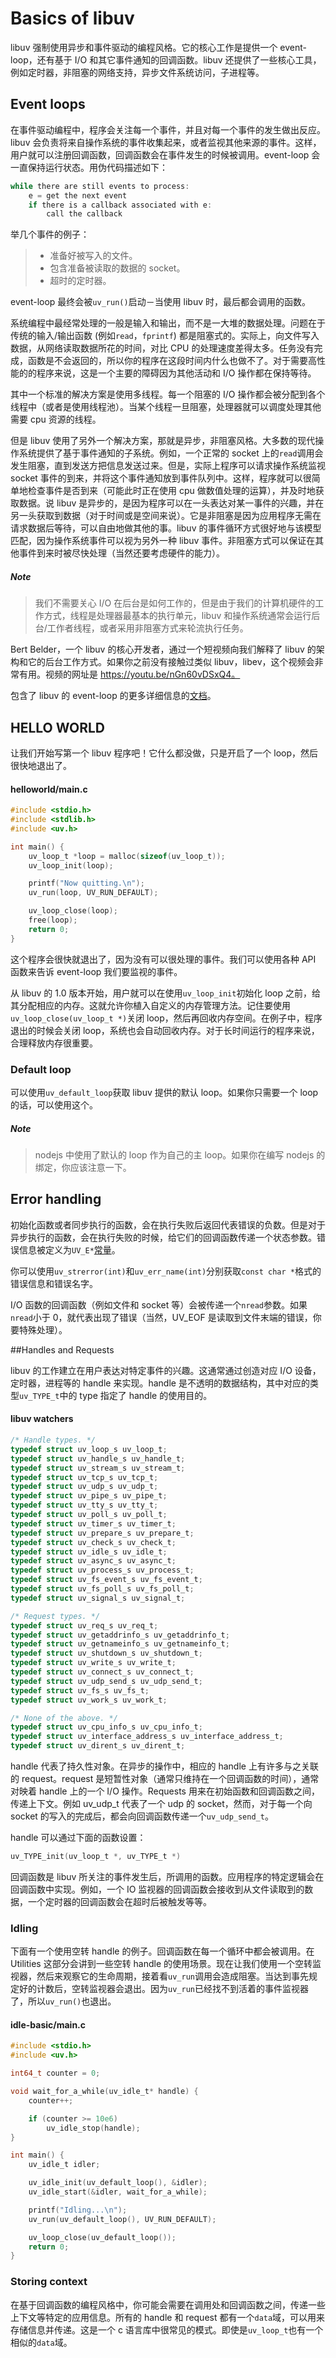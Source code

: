 # Basics of libuv

libuv 强制使用异步和事件驱动的编程风格。它的核心工作是提供一个 event-loop，还有基于 I/O 和其它事件通知的回调函数。libuv 还提供了一些核心工具，例如定时器，非阻塞的网络支持，异步文件系统访问，子进程等。  

## Event loops

在事件驱动编程中，程序会关注每一个事件，并且对每一个事件的发生做出反应。libuv 会负责将来自操作系统的事件收集起来，或者监视其他来源的事件。这样，用户就可以注册回调函数，回调函数会在事件发生的时候被调用。event-loop 会一直保持运行状态。用伪代码描述如下：  

```c
while there are still events to process:
    e = get the next event
    if there is a callback associated with e:
        call the callback
```

举几个事件的例子：  
>* 准备好被写入的文件。  
>* 包含准备被读取的数据的 socket。  
>* 超时的定时器。  

event-loop 最终会被`uv_run()`启动－当使用 libuv 时，最后都会调用的函数。  

系统编程中最经常处理的一般是输入和输出，而不是一大堆的数据处理。问题在于传统的输入/输出函数 (例如`read`，`fprintf`) 都是阻塞式的。实际上，向文件写入数据，从网络读取数据所花的时间，对比 CPU 的处理速度差得太多。任务没有完成，函数是不会返回的，所以你的程序在这段时间内什么也做不了。对于需要高性能的的程序来说，这是一个主要的障碍因为其他活动和 I/O 操作都在保持等待。 

其中一个标准的解决方案是使用多线程。每一个阻塞的 I/O 操作都会被分配到各个线程中（或者是使用线程池）。当某个线程一旦阻塞，处理器就可以调度处理其他需要 cpu 资源的线程。  

但是 libuv 使用了另外一个解决方案，那就是异步，非阻塞风格。大多数的现代操作系统提供了基于事件通知的子系统。例如，一个正常的 socket 上的`read`调用会发生阻塞，直到发送方把信息发送过来。但是，实际上程序可以请求操作系统监视 socket 事件的到来，并将这个事件通知放到事件队列中。这样，程序就可以很简单地检查事件是否到来（可能此时正在使用 cpu 做数值处理的运算），并及时地获取数据。说 libuv 是异步的，是因为程序可以在一头表达对某一事件的兴趣，并在另一头获取到数据（对于时间或是空间来说）。它是非阻塞是因为应用程序无需在请求数据后等待，可以自由地做其他的事。libuv 的事件循环方式很好地与该模型匹配，因为操作系统事件可以视为另外一种 libuv 事件。非阻塞方式可以保证在其他事件到来时被尽快处理（当然还要考虑硬件的能力）。  

##### Note
>我们不需要关心 I/O 在后台是如何工作的，但是由于我们的计算机硬件的工作方式，线程是处理器最基本的执行单元，libuv 和操作系统通常会运行后台/工作者线程，或者采用非阻塞方式来轮流执行任务。  

Bert Belder，一个 libuv 的核心开发者，通过一个短视频向我们解释了 libuv 的架构和它的后台工作方式。如果你之前没有接触过类似 libuv，libev，这个视频会非常有用。视频的网址是 https://youtu.be/nGn60vDSxQ4。

包含了 libuv 的 event-loop 的更多详细信息的[文档](http://docs.libuv.org/en/v1.x/design.html#the-i-o-loop)。  

## HELLO WORLD

让我们开始写第一个 libuv 程序吧！它什么都没做，只是开启了一个 loop，然后很快地退出了。  

#### helloworld/main.c

```c
#include <stdio.h>
#include <stdlib.h>
#include <uv.h>

int main() {
    uv_loop_t *loop = malloc(sizeof(uv_loop_t));
    uv_loop_init(loop);

    printf("Now quitting.\n");
    uv_run(loop, UV_RUN_DEFAULT);

    uv_loop_close(loop);
    free(loop);
    return 0;
}
```

这个程序会很快就退出了，因为没有可以很处理的事件。我们可以使用各种 API 函数来告诉 event-loop 我们要监视的事件。  

从 libuv 的 1.0 版本开始，用户就可以在使用`uv_loop_init`初始化 loop 之前，给其分配相应的内存。这就允许你植入自定义的内存管理方法。记住要使用`uv_loop_close(uv_loop_t *)`关闭 loop，然后再回收内存空间。在例子中，程序退出的时候会关闭 loop，系统也会自动回收内存。对于长时间运行的程序来说，合理释放内存很重要。   

### Default loop

可以使用`uv_default_loop`获取 libuv 提供的默认 loop。如果你只需要一个 loop 的话，可以使用这个。  

##### Note

>nodejs 中使用了默认的 loop 作为自己的主 loop。如果你在编写 nodejs 的绑定，你应该注意一下。  

## Error handling

初始化函数或者同步执行的函数，会在执行失败后返回代表错误的负数。但是对于异步执行的函数，会在执行失败的时候，给它们的回调函数传递一个状态参数。错误信息被定义为`UV_E*`[常量](http://docs.libuv.org/en/v1.x/errors.html#error-constants)。  

你可以使用`uv_strerror(int)`和`uv_err_name(int)`分别获取`const char *`格式的错误信息和错误名字。  

I/O 函数的回调函数（例如文件和 socket 等）会被传递一个`nread`参数。如果`nread`小于 0，就代表出现了错误（当然，UV_EOF 是读取到文件末端的错误，你要特殊处理）。  

##Handles and Requests

libuv 的工作建立在用户表达对特定事件的兴趣。这通常通过创造对应 I/O 设备，定时器，进程等的 handle 来实现。handle 是不透明的数据结构，其中对应的类型`uv_TYPE_t`中的 type 指定了 handle 的使用目的。  

#### libuv watchers

```c
/* Handle types. */
typedef struct uv_loop_s uv_loop_t;
typedef struct uv_handle_s uv_handle_t;
typedef struct uv_stream_s uv_stream_t;
typedef struct uv_tcp_s uv_tcp_t;
typedef struct uv_udp_s uv_udp_t;
typedef struct uv_pipe_s uv_pipe_t;
typedef struct uv_tty_s uv_tty_t;
typedef struct uv_poll_s uv_poll_t;
typedef struct uv_timer_s uv_timer_t;
typedef struct uv_prepare_s uv_prepare_t;
typedef struct uv_check_s uv_check_t;
typedef struct uv_idle_s uv_idle_t;
typedef struct uv_async_s uv_async_t;
typedef struct uv_process_s uv_process_t;
typedef struct uv_fs_event_s uv_fs_event_t;
typedef struct uv_fs_poll_s uv_fs_poll_t;
typedef struct uv_signal_s uv_signal_t;

/* Request types. */
typedef struct uv_req_s uv_req_t;
typedef struct uv_getaddrinfo_s uv_getaddrinfo_t;
typedef struct uv_getnameinfo_s uv_getnameinfo_t;
typedef struct uv_shutdown_s uv_shutdown_t;
typedef struct uv_write_s uv_write_t;
typedef struct uv_connect_s uv_connect_t;
typedef struct uv_udp_send_s uv_udp_send_t;
typedef struct uv_fs_s uv_fs_t;
typedef struct uv_work_s uv_work_t;

/* None of the above. */
typedef struct uv_cpu_info_s uv_cpu_info_t;
typedef struct uv_interface_address_s uv_interface_address_t;
typedef struct uv_dirent_s uv_dirent_t;
```

handle 代表了持久性对象。在异步的操作中，相应的 handle 上有许多与之关联的 request。request 是短暂性对象（通常只维持在一个回调函数的时间），通常对映着 handle 上的一个 I/O 操作。Requests 用来在初始函数和回调函数之间，传递上下文。例如 uv_udp_t 代表了一个 udp 的 socket，然而，对于每一个向 socket 的写入的完成后，都会向回调函数传递一个`uv_udp_send_t`。  

handle 可以通过下面的函数设置：  

```c
uv_TYPE_init(uv_loop_t *, uv_TYPE_t *)
```

回调函数是 libuv 所关注的事件发生后，所调用的函数。应用程序的特定逻辑会在回调函数中实现。例如，一个 IO 监视器的回调函数会接收到从文件读取到的数据，一个定时器的回调函数会在超时后被触发等等。  

### Idling

下面有一个使用空转 handle 的例子。回调函数在每一个循环中都会被调用。在 Utilities 这部分会讲到一些空转 handle 的使用场景。现在让我们使用一个空转监视器，然后来观察它的生命周期，接着看`uv_run`调用会造成阻塞。当达到事先规定好的计数后，空转监视器会退出。因为`uv_run`已经找不到活着的事件监视器了，所以`uv_run()`也退出。  

#### idle-basic/main.c

```c
#include <stdio.h>
#include <uv.h>

int64_t counter = 0;

void wait_for_a_while(uv_idle_t* handle) {
    counter++;

    if (counter >= 10e6)
        uv_idle_stop(handle);
}

int main() {
    uv_idle_t idler;

    uv_idle_init(uv_default_loop(), &idler);
    uv_idle_start(&idler, wait_for_a_while);

    printf("Idling...\n");
    uv_run(uv_default_loop(), UV_RUN_DEFAULT);

    uv_loop_close(uv_default_loop());
    return 0;
}

```

### Storing context

在基于回调函数的编程风格中，你可能会需要在调用处和回调函数之间，传递一些上下文等特定的应用信息。所有的 handle 和 request 都有一个`data`域，可以用来存储信息并传递。这是一个 c 语言库中很常见的模式。即使是`uv_loop_t`也有一个相似的`data`域。	  

